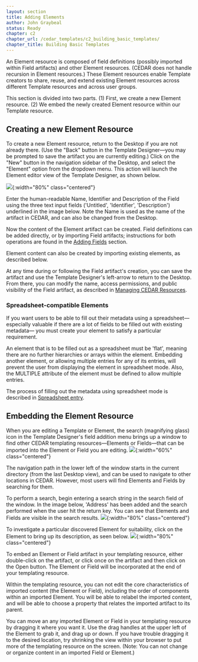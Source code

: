 ```yaml
---
layout: section
title: Adding Elements
author: John Graybeal
status: Ready
chapter: c2
chapter_url: /cedar_templates/c2_building_basic_templates/
chapter_title: Building Basic Templates
---
```


An Element resource is composed of field definitions (possibly imported within Field artifacts) and other Element resources. 
(CEDAR does not handle recursion in Element resources.) 
These Element resources enable Template creators to share, reuse, and extend existing Element resources across different Template resources and across user groups. 

This section is divided into two parts. (1) First, we create a new Element resource. 
(2) We embed the newly created Element resource within our Template resource. 

## **Creating a new Element Resource**

To create a new Element resource, return to the Desktop if you are not already there. 
(Use the "Back" button in the Template Designer—you may be prompted to save the artifact you are currently editing.) 
Click on the "New" button in the navigation sidebar of the Desktop, 
and select the "Element" option from the dropdown menu. 
This action will launch the Element editor view of the Template Designer, 
as shown below. 

![](https://github.com/metadatacenter/cedar-manual/raw/master/docs/assets/imgs/element-artifact-created-20200101.png){:width="80%" class="centered"}

Enter the human-readable Name, Identifier and Description of the Field  
using the three text input fields ('Untitled', 'Identifier', 'Description') 
underlined in the image below. 
Note the Name is used as the name of the artifact in CEDAR, 
and can also be changed from the Desktop.

Now the content of the Element artifact can be created.
Field definitions can be added directly, or by importing Field artifacts;
instructions for both operations are found in the [Adding Fields](https://metadatacenter.github.io/cedar-manual/sections/c2/2_adding_fields/) section.

Element content can also be created by importing existing elements,
as described below.

At any time during or following the Field artifact's creation, 
you can save the artifact and use the Template Designer's left-arrow
to return to the Desktop. 
From there, you can modify the name, access permissions, and
public visibility of the Field artifact, as described in
[Managing CEDAR Resources](https://metadatacenter.github.io/cedar-manual/sections/a4/managing_cedar_resources/).

### **Spreadsheet-compatible Elements**

If you want users to be able to fill out their metadata using a spreadsheet—
especially valuable if there are a lot of fields to be filled out with existing metadata—
you must create your element to satisfy a particular requirement.

An element that is to be filled out as a spreadsheet must be 'flat', 
meaning there are no further hierarchies or arrays within the element. 
Embedding another element, or allowing multiple entries for any of its entries, 
will prevent the user from displaying the element in spreadsheet mode.
Also, the MULTIPLE attribute of the element must be defined to allow multiple entries.

The process of filling out the metadata using spreadsheet mode
is described in [Spreadsheet entry](https://metadatacenter.github.io/cedar-manual/sections/a5/2_filling_out_metadata/). 

## **Embedding the Element Resource**

When you are editing a Template or Element,
the search (magnifying glass) icon in the Template Designer's field addition menu 
brings up a window to find other CEDAR templating resources—Elements or Fields—that 
can be imported into the Element or Field you are editing.
![](https://github.com/metadatacenter/cedar-manual/raw/master/docs/assets/imgs/artifact-import-window-20200101.png){:width="60%" class="centered"}

The navigation path in the lower left of the window starts in the current directory
(from the last Desktop view), and can be used to navigate to other locations in CEDAR.
However, most users will find Elements and Fields by searching for them.

To perform a search, begin entering a search string in the search field of the window.
In the image below, 'Address' has been added and the search performed when the user
hit the return key. You can see that Elements and Fields are visible in the search results.
![](https://github.com/metadatacenter/cedar-manual/raw/master/docs/assets/imgs/artifact-import-window-search-20200101.png){:width="80%" class="centered"}

To investigate a particular discovered Element for suitability,
click on the Element to bring up its description, as seen below.
![](https://github.com/metadatacenter/cedar-manual/raw/master/docs/assets/imgs/artifact-import-window-metadata-20200101.png){:width="80%" class="centered"}

To embed an Element or Field artifact in your templating resource, 
either double-click on the artifact, 
or click once on the artifact and then click on the Open button.
The Element or Field will be incorporated at the end of your templating resource.

Within the templating resource, you can not edit the core characteristics of 
imported content (the Element or Field), 
including the order of components within an imported Element.
You will be able to relabel the imported content,
and will be able to choose a property that relates the imported artifact to its parent.

You can move an any imported Element or Field in your templating resource
by dragging it where you want it.
Use the drag handles at the upper left of the Element to grab it, and drag up or down. 
If you have trouble dragging it to the desired location,
try shrinking the view within your browser 
to put more of the templating resource on the screen.
(Note: You can not change or organize content in an imported Field or Element.)





